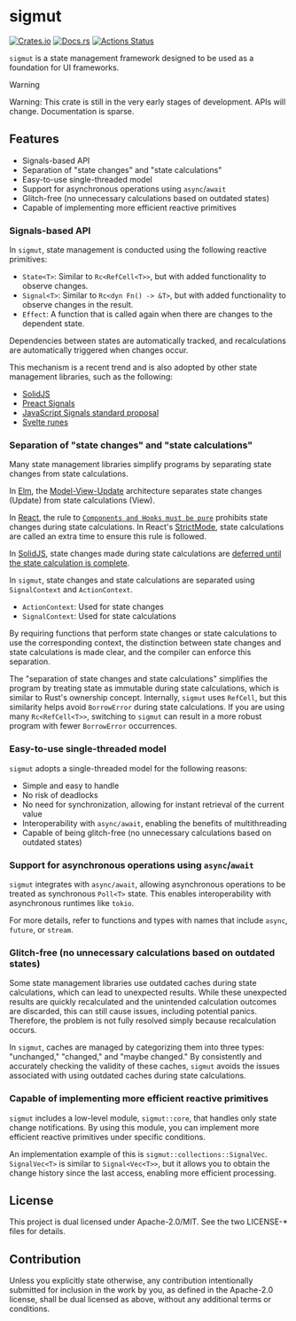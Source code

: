 # sigmut

[![Crates.io](https://img.shields.io/crates/v/sigmut.svg)](https://crates.io/crates/sigmut)
[![Docs.rs](https://docs.rs/sigmut/badge.svg)](https://docs.rs/sigmut/)
[![Actions Status](https://github.com/frozenlib/sigmut/workflows/CI/badge.svg)](https://github.com/frozenlib/sigmut/actions)

`sigmut` is a state management framework designed to be used as a foundation for UI frameworks.

> [!WARNING]
> Warning: This crate is still in the very early stages of development. APIs will change. Documentation is sparse.

## Features

- Signals-based API
- Separation of "state changes" and "state calculations"
- Easy-to-use single-threaded model
- Support for asynchronous operations using `async`/`await`
- Glitch-free (no unnecessary calculations based on outdated states)
- Capable of implementing more efficient reactive primitives

### Signals-based API

In `sigmut`, state management is conducted using the following reactive primitives:

- `State<T>`: Similar to `Rc<RefCell<T>>`, but with added functionality to observe changes.
- `Signal<T>`: Similar to `Rc<dyn Fn() -> &T>`, but with added functionality to observe changes in the result.
- `Effect`: A function that is called again when there are changes to the dependent state.

Dependencies between states are automatically tracked, and recalculations are automatically triggered when changes occur.

This mechanism is a recent trend and is also adopted by other state management libraries, such as the following:

- [SolidJS](https://www.solidjs.com/docs/latest/api#basic-reactivity)
- [Preact Signals](https://preactjs.com/guide/v10/signals/)
- [JavaScript Signals standard proposal](https://github.com/tc39/proposal-signals)
- [Svelte runes](https://svelte-5-preview.vercel.app/docs/runes)

### Separation of "state changes" and "state calculations"

Many state management libraries simplify programs by separating state changes from state calculations.

In [Elm](https://elm-lang.org/), the [Model-View-Update](https://guide.elm-lang.org/architecture/) architecture separates state changes (Update) from state calculations (View).

In [React](https://react.dev/), the rule to [`Components and Hooks must be pure`](https://react.dev/reference/rules#components-and-hooks-must-be-pure) prohibits state changes during state calculations. In React's [StrictMode](https://react.dev/reference/react/StrictMode#fixing-bugs-found-by-double-rendering-in-development), state calculations are called an extra time to ensure this rule is followed.

In [SolidJS](https://www.solidjs.com/), state changes made during state calculations are [deferred until the state calculation is complete](https://www.solidjs.com/docs/latest/api#createsignal).

In `sigmut`, state changes and state calculations are separated using `SignalContext` and `ActionContext`.

- `ActionContext`: Used for state changes
- `SignalContext`: Used for state calculations

By requiring functions that perform state changes or state calculations to use the corresponding context, the distinction between state changes and state calculations is made clear, and the compiler can enforce this separation.

The "separation of state changes and state calculations" simplifies the program by treating state as immutable during state calculations, which is similar to Rust's ownership concept. Internally, `sigmut` uses `RefCell`, but this similarity helps avoid `BorrowError` during state calculations. If you are using many `Rc<RefCell<T>>`, switching to `sigmut` can result in a more robust program with fewer `BorrowError` occurrences.

### Easy-to-use single-threaded model

`sigmut` adopts a single-threaded model for the following reasons:

- Simple and easy to handle
- No risk of deadlocks
- No need for synchronization, allowing for instant retrieval of the current value
- Interoperability with `async/await`, enabling the benefits of multithreading
- Capable of being glitch-free (no unnecessary calculations based on outdated states)

### Support for asynchronous operations using `async`/`await`

`sigmut` integrates with `async/await`, allowing asynchronous operations to be treated as synchronous `Poll<T>` state. This enables interoperability with asynchronous runtimes like `tokio`.

For more details, refer to functions and types with names that include `async`, `future`, or `stream`.

### Glitch-free (no unnecessary calculations based on outdated states)

Some state management libraries use outdated caches during state calculations, which can lead to unexpected results. While these unexpected results are quickly recalculated and the unintended calculation outcomes are discarded, this can still cause issues, including potential panics.
Therefore, the problem is not fully resolved simply because recalculation occurs.

In `sigmut`, caches are managed by categorizing them into three types: "unchanged," "changed," and "maybe changed." By consistently and accurately checking the validity of these caches, `sigmut` avoids the issues associated with using outdated caches during state calculations.

### Capable of implementing more efficient reactive primitives

`sigmut` includes a low-level module, `sigmut::core`, that handles only state change notifications. By using this module, you can implement more efficient reactive primitives under specific conditions.

An implementation example of this is `sigmut::collections::SignalVec`. `SignalVec<T>` is similar to `Signal<Vec<T>>`, but it allows you to obtain the change history since the last access, enabling more efficient processing.

## License

This project is dual licensed under Apache-2.0/MIT. See the two LICENSE-\* files for details.

## Contribution

Unless you explicitly state otherwise, any contribution intentionally submitted for inclusion in the work by you, as defined in the Apache-2.0 license, shall be dual licensed as above, without any additional terms or conditions.
